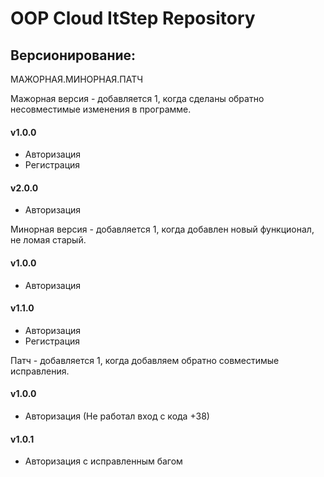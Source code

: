 # OOP Cloud ItStep Repository

## Версионирование:

МАЖОРНАЯ.МИНОРНАЯ.ПАТЧ

Мажорная версия - добавляется 1, когда сделаны обратно несовместимые изменения в программе.
#### v1.0.0
 - Авторизация
 - Регистрация
#### v2.0.0
 - Авторизация

Минорная версия - добавляется 1, когда добавлен новый функционал, не ломая старый.
#### v1.0.0
 - Авторизация
#### v1.1.0
 - Авторизация
 - Регистрация

Патч - добавляется 1, когда добавляем обратно совместимые исправления.
#### v1.0.0
 - Авторизация (Не работал вход с кода +38)
#### v1.0.1
 - Авторизация с исправленным багом

